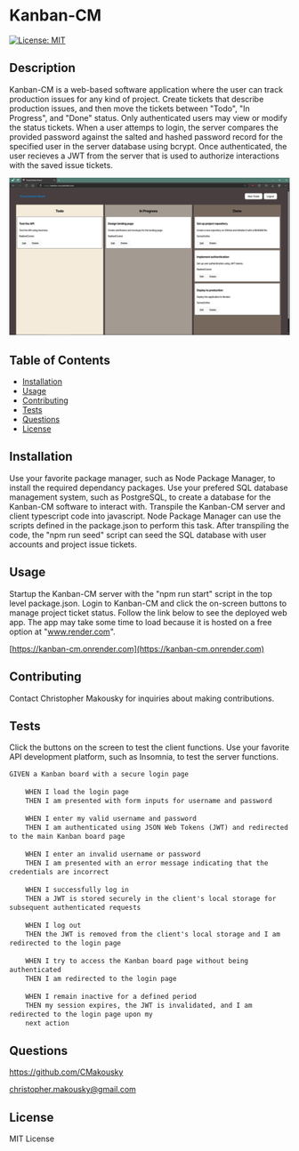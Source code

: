 # Kanban-CM
[![License: MIT](https://img.shields.io/badge/License-MIT-yellow.svg)](https://opensource.org/licenses/MIT)

## Description

Kanban-CM is a web-based software application where the user can track production issues for any kind of project. Create tickets that describe production issues, and then move the tickets between "Todo", "In Progress", and "Done" status. Only authenticated users may view or modify the status tickets. When a user attemps to login, the server compares the provided password against the salted and hashed password record for the specified user in the server database using bcrypt. Once authenticated, the user recieves a JWT from the server that is used to authorize interactions with the saved issue tickets.

![plot](./images/Kanban-CM.jpg)

## Table of Contents

- [Installation](#installation)
- [Usage](#usage)
- [Contributing](#contributing)
- [Tests](#tests)
- [Questions](#questions)
- [License](#license)

## Installation

Use your favorite package manager, such as Node Package Manager, to install the required dependancy packages. Use your prefered SQL database management system, such as PostgreSQL, to create a database for the Kanban-CM software to interact with. Transpile the Kanban-CM server and client typescript code into javascript. Node Package Manager can use the scripts defined in the package.json to perform this task. After transpiling the code, the "npm run seed" script can seed the SQL database with user accounts and project issue tickets.

## Usage

Startup the Kanban-CM server with the "npm run start" script in the top level package.json. Login to Kanban-CM and click the on-screen buttons to manage project ticket status. Follow the link below to see the deployed web app. The app may take some time to load because it is hosted on a free option at "www.render.com".

[https://kanban-cm.onrender.com](https://kanban-cm.onrender.com)

## Contributing

Contact Christopher Makousky for inquiries about making contributions.

## Tests

Click the buttons on the screen to test the client functions. Use your favorite API development platform, such as Insomnia, to test the server functions.

    GIVEN a Kanban board with a secure login page

        WHEN I load the login page
        THEN I am presented with form inputs for username and password

        WHEN I enter my valid username and password
        THEN I am authenticated using JSON Web Tokens (JWT) and redirected to the main Kanban board page

        WHEN I enter an invalid username or password
        THEN I am presented with an error message indicating that the credentials are incorrect

        WHEN I successfully log in
        THEN a JWT is stored securely in the client's local storage for subsequent authenticated requests

        WHEN I log out
        THEN the JWT is removed from the client's local storage and I am redirected to the login page

        WHEN I try to access the Kanban board page without being authenticated
        THEN I am redirected to the login page
        
        WHEN I remain inactive for a defined period
        THEN my session expires, the JWT is invalidated, and I am redirected to the login page upon my 
        next action


## Questions

https://github.com/CMakousky

christopher.makousky@gmail.com

## License

MIT License